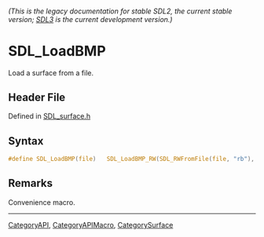 ###### (This is the legacy documentation for stable SDL2, the current stable version; [SDL3](https://wiki.libsdl.org/SDL3/) is the current development version.)
# SDL_LoadBMP

Load a surface from a file.

## Header File

Defined in [SDL_surface.h](https://github.com/libsdl-org/SDL/blob/SDL2/include/SDL_surface.h)

## Syntax

```c
#define SDL_LoadBMP(file)   SDL_LoadBMP_RW(SDL_RWFromFile(file, "rb"), 1)
```

## Remarks

Convenience macro.

----
[CategoryAPI](CategoryAPI), [CategoryAPIMacro](CategoryAPIMacro), [CategorySurface](CategorySurface)


